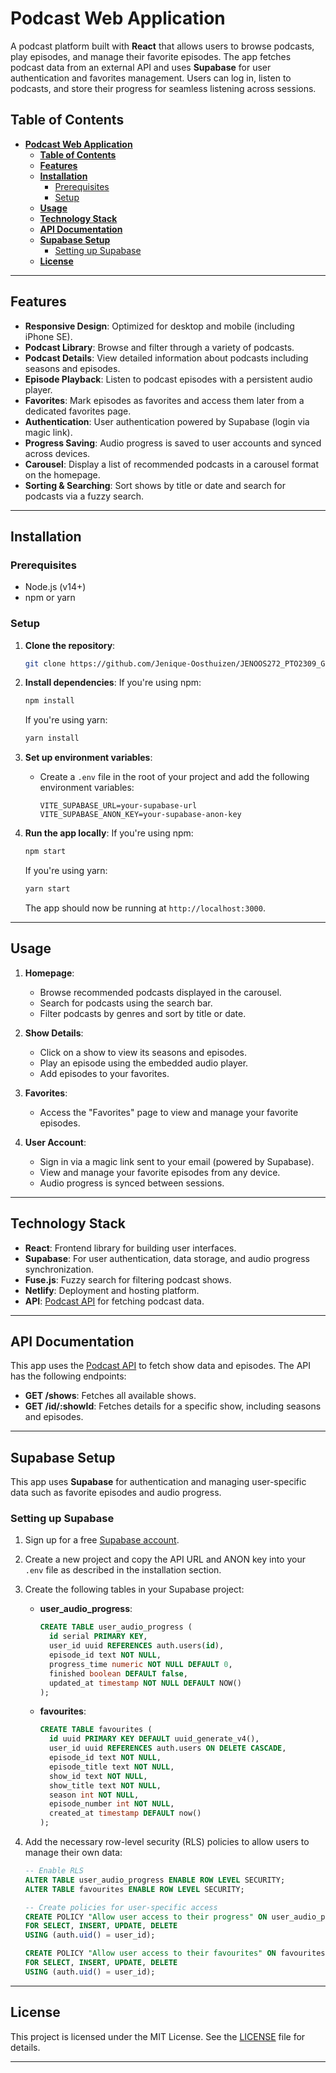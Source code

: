 # **Podcast Web Application**

A podcast platform built with **React** that allows users to browse podcasts, play episodes, and manage their favorite episodes. The app fetches podcast data from an external API and uses **Supabase** for user authentication and favorites management. Users can log in, listen to podcasts, and store their progress for seamless listening across sessions.

## **Table of Contents**

- [**Podcast Web Application**](#podcast-web-application)
  - [**Table of Contents**](#table-of-contents)
  - [**Features**](#features)
  - [**Installation**](#installation)
    - [Prerequisites](#prerequisites)
    - [Setup](#setup)
  - [**Usage**](#usage)
  - [**Technology Stack**](#technology-stack)
  - [**API Documentation**](#api-documentation)
  - [**Supabase Setup**](#supabase-setup)
    - [Setting up Supabase](#setting-up-supabase)
  - [**License**](#license)

---

## **Features**

- **Responsive Design**: Optimized for desktop and mobile (including iPhone SE).
- **Podcast Library**: Browse and filter through a variety of podcasts.
- **Podcast Details**: View detailed information about podcasts including seasons and episodes.
- **Episode Playback**: Listen to podcast episodes with a persistent audio player.
- **Favorites**: Mark episodes as favorites and access them later from a dedicated favorites page.
- **Authentication**: User authentication powered by Supabase (login via magic link).
- **Progress Saving**: Audio progress is saved to user accounts and synced across devices.
- **Carousel**: Display a list of recommended podcasts in a carousel format on the homepage.
- **Sorting & Searching**: Sort shows by title or date and search for podcasts via a fuzzy search.

---

## **Installation**

### Prerequisites

- Node.js (v14+)
- npm or yarn

### Setup

1. **Clone the repository**:
   ```bash
   git clone https://github.com/Jenique-Oosthuizen/JENOOS272_PTO2309_GroupA_Jenique_Oosthuizen_DWACapstone.git
   ```

2. **Install dependencies**:
   If you're using npm:
   ```bash
   npm install
   ```

   If you're using yarn:
   ```bash
   yarn install
   ```

3. **Set up environment variables**:
   - Create a `.env` file in the root of your project and add the following environment variables:

     ```
     VITE_SUPABASE_URL=your-supabase-url
     VITE_SUPABASE_ANON_KEY=your-supabase-anon-key
     ```

4. **Run the app locally**:
   If you're using npm:
   ```bash
   npm start
   ```

   If you're using yarn:
   ```bash
   yarn start
   ```

   The app should now be running at `http://localhost:3000`.

---

## **Usage**

1. **Homepage**:
   - Browse recommended podcasts displayed in the carousel.
   - Search for podcasts using the search bar.
   - Filter podcasts by genres and sort by title or date.

2. **Show Details**:
   - Click on a show to view its seasons and episodes.
   - Play an episode using the embedded audio player.
   - Add episodes to your favorites.

3. **Favorites**:
   - Access the "Favorites" page to view and manage your favorite episodes.

4. **User Account**:
   - Sign in via a magic link sent to your email (powered by Supabase).
   - View and manage your favorite episodes from any device.
   - Audio progress is synced between sessions.

---

## **Technology Stack**

- **React**: Frontend library for building user interfaces.
- **Supabase**: For user authentication, data storage, and audio progress synchronization.
- **Fuse.js**: Fuzzy search for filtering podcast shows.
- **Netlify**: Deployment and hosting platform.
- **API**: [Podcast API](https://podcast-api.netlify.app/) for fetching podcast data.

---

## **API Documentation**

This app uses the [Podcast API](https://podcast-api.netlify.app/) to fetch show data and episodes. The API has the following endpoints:

- **GET /shows**: Fetches all available shows.
- **GET /id/:showId**: Fetches details for a specific show, including seasons and episodes.

---

## **Supabase Setup**

This app uses **Supabase** for authentication and managing user-specific data such as favorite episodes and audio progress.

### Setting up Supabase

1. Sign up for a free [Supabase account](https://supabase.io/).
2. Create a new project and copy the API URL and ANON key into your `.env` file as described in the installation section.
3. Create the following tables in your Supabase project:

   - **user_audio_progress**:
     ```sql
     CREATE TABLE user_audio_progress (
       id serial PRIMARY KEY,
       user_id uuid REFERENCES auth.users(id),
       episode_id text NOT NULL,
       progress_time numeric NOT NULL DEFAULT 0,
       finished boolean DEFAULT false,
       updated_at timestamp NOT NULL DEFAULT NOW()
     );
     ```

   - **favourites**:
     ```sql
     CREATE TABLE favourites (
       id uuid PRIMARY KEY DEFAULT uuid_generate_v4(),
       user_id uuid REFERENCES auth.users ON DELETE CASCADE,
       episode_id text NOT NULL,
       episode_title text NOT NULL,
       show_id text NOT NULL,
       show_title text NOT NULL,
       season int NOT NULL,
       episode_number int NOT NULL,
       created_at timestamp DEFAULT now()
     );
     ```

4. Add the necessary row-level security (RLS) policies to allow users to manage their own data:
   ```sql
   -- Enable RLS
   ALTER TABLE user_audio_progress ENABLE ROW LEVEL SECURITY;
   ALTER TABLE favourites ENABLE ROW LEVEL SECURITY;

   -- Create policies for user-specific access
   CREATE POLICY "Allow user access to their progress" ON user_audio_progress
   FOR SELECT, INSERT, UPDATE, DELETE
   USING (auth.uid() = user_id);

   CREATE POLICY "Allow user access to their favourites" ON favourites
   FOR SELECT, INSERT, UPDATE, DELETE
   USING (auth.uid() = user_id);
   ```

---

## **License**

This project is licensed under the MIT License. See the [LICENSE](LICENSE) file for details.

---